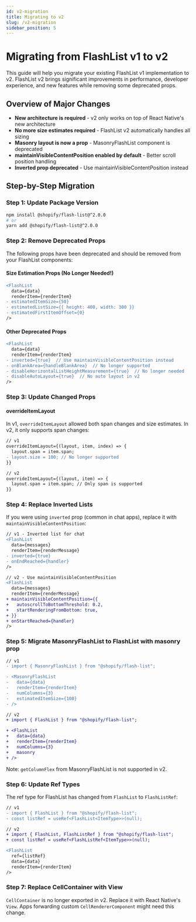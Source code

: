 ```yaml
---
id: v2-migration
title: Migrating to v2
slug: /v2-migration
sidebar_position: 5
---
```


# Migrating from FlashList v1 to v2

This guide will help you migrate your existing FlashList v1 implementation to v2. FlashList v2 brings significant improvements in performance, developer experience, and new features while removing some deprecated props.

## Overview of Major Changes

- **New architecture is required** - v2 only works on top of React Native's new architecture
- **No more size estimates required** - FlashList v2 automatically handles all sizing
- **Masonry layout is now a prop** - MasonryFlashList component is deprecated
- **maintainVisibleContentPosition enabled by default** - Better scroll position handling
- **Inverted prop deprecated** - Use maintainVisibleContentPosition instead

## Step-by-Step Migration

### Step 1: Update Package Version

```bash
npm install @shopify/flash-list@^2.0.0
# or
yarn add @shopify/flash-list@^2.0.0
```

### Step 2: Remove Deprecated Props

The following props have been deprecated and should be removed from your FlashList components:

#### Size Estimation Props (No Longer Needed!)

```diff
<FlashList
  data={data}
  renderItem={renderItem}
- estimatedItemSize={50}
- estimatedListSize={{ height: 400, width: 300 }}
- estimatedFirstItemOffset={0}
/>
```

#### Other Deprecated Props

```diff
<FlashList
  data={data}
  renderItem={renderItem}
- inverted={true}  // Use maintainVisibleContentPosition instead
- onBlankArea={handleBlankArea}  // No longer supported
- disableHorizontalListHeightMeasurement={true}  // No longer needed
- disableAutoLayout={true}  // No auto layout in v2
/>
```

### Step 3: Update Changed Props

#### overrideItemLayout

In v1, `overrideItemLayout` allowed both span changes and size estimates. In v2, it only supports span changes:

```diff
// v1
overrideItemLayout={(layout, item, index) => {
  layout.span = item.span;
- layout.size = 100; // No longer supported
}}

// v2
overrideItemLayout={(layout, item) => {
  layout.span = item.span; // Only span is supported
}}
```

### Step 4: Replace Inverted Lists

If you were using `inverted` prop (common in chat apps), replace it with `maintainVisibleContentPosition`:

```diff
// v1 - Inverted list for chat
<FlashList
  data={messages}
  renderItem={renderMessage}
- inverted={true}
- onEndReached={handler}
/>

// v2 - Use maintainVisibleContentPosition
<FlashList
  data={messages}
  renderItem={renderMessage}
+ maintainVisibleContentPosition={{
+   autoscrollToBottomThreshold: 0.2,
+   startRenderingFromBottom: true,
+ }}
+ onStartReached={handler}
/>
```

### Step 5: Migrate MasonryFlashList to FlashList with masonry prop

```diff
// v1
- import { MasonryFlashList } from "@shopify/flash-list";

- <MasonryFlashList
-   data={data}
-   renderItem={renderItem}
-   numColumns={3}
-   estimatedItemSize={100}
- />

// v2
+ import { FlashList } from "@shopify/flash-list";

+ <FlashList
+   data={data}
+   renderItem={renderItem}
+   numColumns={3}
+   masonry
+ />
```

Note: `getColumnFlex` from MasonryFlashList is not supported in v2.

### Step 6: Update Ref Types

The ref type for FlashList has changed from `FlashList` to `FlashListRef`:

```diff
// v1
- import { FlashList } from "@shopify/flash-list";
- const listRef = useRef<FlashList<ItemType>>(null);

// v2
+ import { FlashList, FlashListRef } from "@shopify/flash-list";
+ const listRef = useRef<FlashListRef<ItemType>>(null);

<FlashList
  ref={listRef}
  data={data}
  renderItem={renderItem}
/>
```

### Step 7: Replace CellContainer with View

`CellContainer` is no longer exported in v2. Replace it with React Native's `View`. Apps forwarding custom `CellRendererComponent` might need this change.
